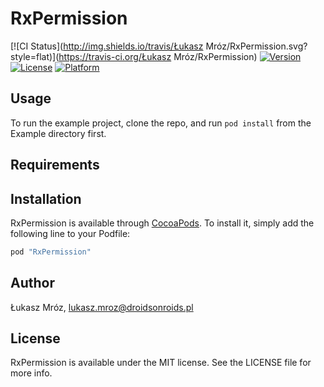 # RxPermission

[![CI Status](http://img.shields.io/travis/Łukasz Mróz/RxPermission.svg?style=flat)](https://travis-ci.org/Łukasz Mróz/RxPermission)
[![Version](https://img.shields.io/cocoapods/v/RxPermission.svg?style=flat)](http://cocoapods.org/pods/RxPermission)
[![License](https://img.shields.io/cocoapods/l/RxPermission.svg?style=flat)](http://cocoapods.org/pods/RxPermission)
[![Platform](https://img.shields.io/cocoapods/p/RxPermission.svg?style=flat)](http://cocoapods.org/pods/RxPermission)

## Usage

To run the example project, clone the repo, and run `pod install` from the Example directory first.

## Requirements

## Installation

RxPermission is available through [CocoaPods](http://cocoapods.org). To install
it, simply add the following line to your Podfile:

```ruby
pod "RxPermission"
```

## Author

Łukasz Mróz, lukasz.mroz@droidsonroids.pl

## License

RxPermission is available under the MIT license. See the LICENSE file for more info.
